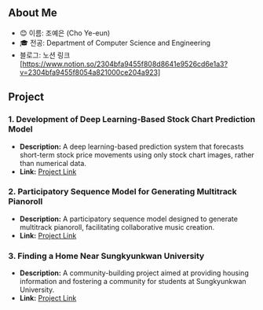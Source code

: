 ## About Me
- 😊 이름: 조예은 (Cho Ye-eun)
- 🎓 전공: Department of Computer Science and Engineering
- 블로그: 노션 링크[https://www.notion.so/2304bfa9455f808d8641e9526cd6e1a3?v=2304bfa9455f8054a821000ce204a923]



## Project

### 1.  Development of Deep Learning-Based Stock Chart Prediction Model
- **Description:** A deep learning-based prediction system that forecasts short-term stock price movements using only stock chart images, rather than numerical data.
- **Link:** [Project Link](https://github.com/VAIV-SKKU)

### 2. Participatory Sequence Model for Generating Multitrack Pianoroll
- **Description:** A participatory sequence model designed to generate multitrack pianoroll, facilitating collaborative music creation.
- **Link:** [Project Link](https://github.com/AI-Project-Team13)

### 3. Finding a Home Near Sungkyunkwan University
- **Description:** A community-building project aimed at providing housing information and fostering a community for students at Sungkyunkwan University.
- **Link:** [Project Link](https://github.com/Kangsan419/SWE_Team2)

